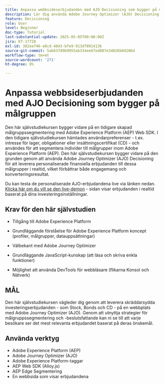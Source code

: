 ```yaml
---
title: Anpassa webbsideserbjudanden med AJO Decisioning som bygger på målgruppen
description: Lär dig använda Adobe Journey Optimizer (AJO) Decisioning för att leverera personaliserade erbjudanden på en webbsida genom att utnyttja målgruppssegmentering som är inbyggd i Adobe Experience Platform (AEP).
feature: Decisioning
role: User
level: Beginner
doc-type: Tutorial
last-substantial-update: 2025-05-05T00:00:00Z
jira: KT-17728
exl-id: 382ee746-e8cd-4843-bfe9-913df8914136
source-git-commit: 5ab637d9b9955ab334ee67ed887e34026b04206d
workflow-type: tm+mt
source-wordcount: '271'
ht-degree: 0%

---
```


# Anpassa webbsideserbjudanden med AJO Decisioning som bygger på målgruppen

Den här självstudiekursen bygger vidare på en tidigare skapad målgruppssegmentering med Adobe Experience Platform (AEP) Web SDK. I den tidigare självstudiekursen hämtades användarpreferenser - t.ex. intresse för lager, obligationer eller insättningscertifikat (CD) - och användes för att segmentera individer till målgrupper inom Adobe Experience Platform (AEP). Den här självstudiekursen bygger vidare på den grunden genom att använda Adobe Journey Optimizer (AJO) Decisioning för att leverera personaliserade finansiella erbjudanden till dessa målgrupper i realtid, vilket förbättrar både engagemang och konverteringsresultat.

Du kan testa de personaliserade AJO-erbjudandena live via länken nedan.
[Klicka här om du vill se den live-demon](https://gbedekar489.github.io/finwise/welcome.html) - sidan visar erbjudanden i realtid baserat på dina investeringsinställningar.

## Krav för den här självstudien

* Tillgång till Adobe Experience Platform

* Grundläggande förståelse för Adobe Experience Platform koncept (profiler, målgrupper, datauppsättningar)

* Välbekant med Adobe Journey Optimizer

* Grundläggande JavaScript-kunskap (att läsa och skriva enkla funktioner)

* Möjlighet att använda DevTools för webbläsare (flikarna Konsol och Nätverk)


## MÅL

Den här självstudiekursen vägleder dig genom att leverera skräddarsydda investeringserbjudanden - som Stock, Bonds och CD - på en webbplats med Adobe Journey Optimizer (AJO). Genom att utnyttja strategier för målgruppssegmentering och -beslutsfattande kan ni se till att varje besökare ser det mest relevanta erbjudandet baserat på deras önskemål.

## Använda verktyg

* Adobe Experience Platform (AEP)
* Adobe Journey Optimizer (AJO)
* Adobe Experience Platform-taggar
* AEP Web SDK (Alloy.js)
* AEP Edge Segmentering
* En webbsida som visar erbjudandena
